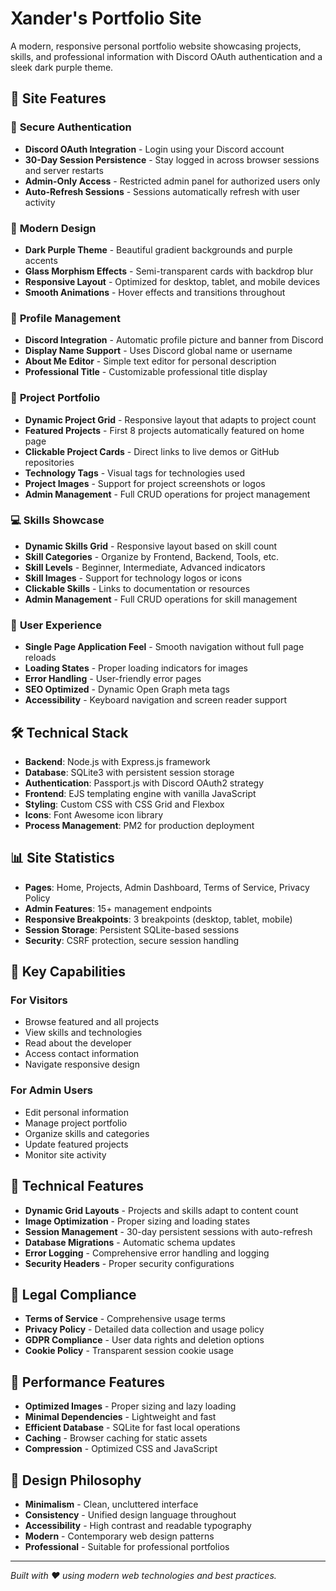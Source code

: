 # Xander's Portfolio Site

A modern, responsive personal portfolio website showcasing projects, skills, and professional information with Discord OAuth authentication and a sleek dark purple theme.

## 🌟 Site Features

### 🔐 **Secure Authentication**
- **Discord OAuth Integration** - Login using your Discord account
- **30-Day Session Persistence** - Stay logged in across browser sessions and server restarts
- **Admin-Only Access** - Restricted admin panel for authorized users only
- **Auto-Refresh Sessions** - Sessions automatically refresh with user activity

### 🎨 **Modern Design**
- **Dark Purple Theme** - Beautiful gradient backgrounds and purple accents
- **Glass Morphism Effects** - Semi-transparent cards with backdrop blur
- **Responsive Layout** - Optimized for desktop, tablet, and mobile devices
- **Smooth Animations** - Hover effects and transitions throughout

### 👤 **Profile Management**
- **Discord Integration** - Automatic profile picture and banner from Discord
- **Display Name Support** - Uses Discord global name or username
- **About Me Editor** - Simple text editor for personal description
- **Professional Title** - Customizable professional title display

### 🚀 **Project Portfolio**
- **Dynamic Project Grid** - Responsive layout that adapts to project count
- **Featured Projects** - First 8 projects automatically featured on home page
- **Clickable Project Cards** - Direct links to live demos or GitHub repositories
- **Technology Tags** - Visual tags for technologies used
- **Project Images** - Support for project screenshots or logos
- **Admin Management** - Full CRUD operations for project management

### 💻 **Skills Showcase**
- **Dynamic Skills Grid** - Responsive layout based on skill count
- **Skill Categories** - Organize by Frontend, Backend, Tools, etc.
- **Skill Levels** - Beginner, Intermediate, Advanced indicators
- **Skill Images** - Support for technology logos or icons
- **Clickable Skills** - Links to documentation or resources
- **Admin Management** - Full CRUD operations for skill management

### 📱 **User Experience**
- **Single Page Application Feel** - Smooth navigation without full page reloads
- **Loading States** - Proper loading indicators for images
- **Error Handling** - User-friendly error pages
- **SEO Optimized** - Dynamic Open Graph meta tags
- **Accessibility** - Keyboard navigation and screen reader support

## 🛠️ **Technical Stack**

- **Backend**: Node.js with Express.js framework
- **Database**: SQLite3 with persistent session storage
- **Authentication**: Passport.js with Discord OAuth2 strategy
- **Frontend**: EJS templating engine with vanilla JavaScript
- **Styling**: Custom CSS with CSS Grid and Flexbox
- **Icons**: Font Awesome icon library
- **Process Management**: PM2 for production deployment

## 📊 **Site Statistics**

- **Pages**: Home, Projects, Admin Dashboard, Terms of Service, Privacy Policy
- **Admin Features**: 15+ management endpoints
- **Responsive Breakpoints**: 3 breakpoints (desktop, tablet, mobile)
- **Session Storage**: Persistent SQLite-based sessions
- **Security**: CSRF protection, secure session handling

## 🎯 **Key Capabilities**

### **For Visitors**
- Browse featured and all projects
- View skills and technologies
- Read about the developer
- Access contact information
- Navigate responsive design

### **For Admin Users**
- Edit personal information
- Manage project portfolio
- Organize skills and categories
- Update featured projects
- Monitor site activity

## 🔧 **Technical Features**

- **Dynamic Grid Layouts** - Projects and skills adapt to content count
- **Image Optimization** - Proper sizing and loading states
- **Session Management** - 30-day persistent sessions with auto-refresh
- **Database Migrations** - Automatic schema updates
- **Error Logging** - Comprehensive error handling and logging
- **Security Headers** - Proper security configurations

## 📄 **Legal Compliance**

- **Terms of Service** - Comprehensive usage terms
- **Privacy Policy** - Detailed data collection and usage policy
- **GDPR Compliance** - User data rights and deletion options
- **Cookie Policy** - Transparent session cookie usage

## 🚀 **Performance Features**

- **Optimized Images** - Proper sizing and lazy loading
- **Minimal Dependencies** - Lightweight and fast
- **Efficient Database** - SQLite for fast local operations
- **Caching** - Browser caching for static assets
- **Compression** - Optimized CSS and JavaScript

## 🎨 **Design Philosophy**

- **Minimalism** - Clean, uncluttered interface
- **Consistency** - Unified design language throughout
- **Accessibility** - High contrast and readable typography
- **Modern** - Contemporary web design patterns
- **Professional** - Suitable for professional portfolios

---

*Built with ❤️ using modern web technologies and best practices.*